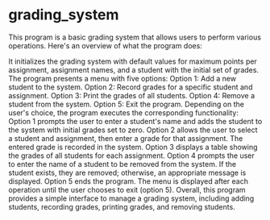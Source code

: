 # grading_system
This program is a basic grading system that allows users to perform various operations. Here's an overview of what the program does:

It initializes the grading system with default values for maximum points per assignment, assignment names, and a student with the initial set of grades.
The program presents a menu with five options:
Option 1: Add a new student to the system.
Option 2: Record grades for a specific student and assignment.
Option 3: Print the grades of all students.
Option 4: Remove a student from the system.
Option 5: Exit the program.
Depending on the user's choice, the program executes the corresponding functionality:
Option 1 prompts the user to enter a student's name and adds the student to the system with initial grades set to zero.
Option 2 allows the user to select a student and assignment, then enter a grade for that assignment. The entered grade is recorded in the system.
Option 3 displays a table showing the grades of all students for each assignment.
Option 4 prompts the user to enter the name of a student to be removed from the system. If the student exists, they are removed; otherwise, an appropriate message is displayed.
Option 5 ends the program.
The menu is displayed after each operation until the user chooses to exit (option 5).
Overall, this program provides a simple interface to manage a grading system, including adding students, recording grades, printing grades, and removing students.






